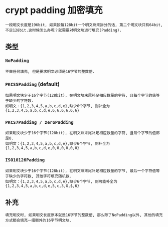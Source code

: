 # crypt padding 加密填充

    一段明文长度是196bit, 如果按每128bit一个明文块来拆分的话, 第二个明文块只有64bit, 不足128bit.这时候怎么办呢？就需要对明文块进行填充(Padding).  

## 类型

### `NoPadding`

    不做任何填充, 但是要求明文必须是16字节的整数倍.  

### `PKCS5Padding` (default)

    如果明文块少于16个字节(128bit), 在明文块末尾补足相应数量的字符, 且每个字节的值等于缺少的字符数.  
    如明文：{1,2,3,4,5,a,b,c,d,e},缺少6个字节, 则补全为{1,2,3,4,5,a,b,c,d,e,6,6,6,6,6,6}  

### `PKCS7Padding / zeroPadding`

    如果明文块少于16个字节(128bit), 在明文块末尾补足相应数量的字符, 且每个字节的值都是0.
    如明文：{1,2,3,4,5,a,b,c,d,e},缺少6个字节, 则补全为{1,2,3,4,5,a,b,c,d,e,0,0,0,0,0,0}  

### `ISO10126Padding`

    如果明文块少于16个字节(128bit), 在明文块末尾补足相应数量的字节, 最后一个字符值等于缺少的字符数, 其他字符填充随机数.  
    如明文：{1,2,3,4,5,a,b,c,d,e},缺少6个字节, 则可能补全为{1,2,3,4,5,a,b,c,d,e,5,c,3,G,$,6}  

## 补充

    填充明文时, 如果明文长度原本就是16字节的整数倍, 那么除了NoPadding以外, 其他的填充方式都会填充一组额外的16字节明文块.
